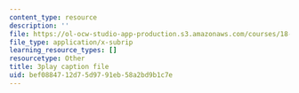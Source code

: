 ```yaml
---
content_type: resource
description: ''
file: https://ol-ocw-studio-app-production.s3.amazonaws.com/courses/18-01sc-single-variable-calculus-fall-2010/bef0884712d75d9791eb58a2bd9b1c7e_MK_0QHbUnIA.vtt
file_type: application/x-subrip
learning_resource_types: []
resourcetype: Other
title: 3play caption file
uid: bef08847-12d7-5d97-91eb-58a2bd9b1c7e
---
```

